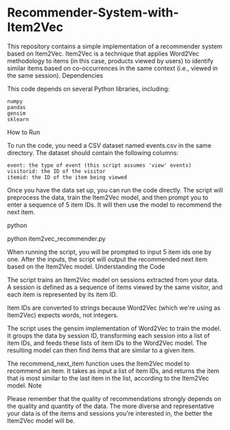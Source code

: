 # Recommender-System-with-Item2Vec

This repository contains a simple implementation of a recommender system based on Item2Vec. Item2Vec is a technique that applies Word2Vec methodology to items (in this case, products viewed by users) to identify similar items based on co-occurrences in the same context (i.e., viewed in the same session).
Dependencies

This code depends on several Python libraries, including:

    numpy
    pandas
    gensim
    sklearn

How to Run

To run the code, you need a CSV dataset named events.csv in the same directory. The dataset should contain the following columns:

    event: the type of event (this script assumes 'view' events)
    visitorid: the ID of the visitor
    itemid: the ID of the item being viewed

Once you have the data set up, you can run the code directly. The script will preprocess the data, train the Item2Vec model, and then prompt you to enter a sequence of 5 item IDs. It will then use the model to recommend the next item.

python

python item2vec_recommender.py

When running the script, you will be prompted to input 5 item ids one by one. After the inputs, the script will output the recommended next item based on the Item2Vec model.
Understanding the Code

The script trains an Item2Vec model on sessions extracted from your data. A session is defined as a sequence of items viewed by the same visitor, and each item is represented by its item ID.

Item IDs are converted to strings because Word2Vec (which we're using as Item2Vec) expects words, not integers.

The script uses the gensim implementation of Word2Vec to train the model. It groups the data by session ID, transforming each session into a list of item IDs, and feeds these lists of item IDs to the Word2Vec model. The resulting model can then find items that are similar to a given item.

The recommend_next_item function uses the Item2Vec model to recommend an item. It takes as input a list of item IDs, and returns the item that is most similar to the last item in the list, according to the Item2Vec model.
Note

Please remember that the quality of recommendations strongly depends on the quality and quantity of the data. The more diverse and representative your data is of the items and sessions you're interested in, the better the Item2Vec model will be.
